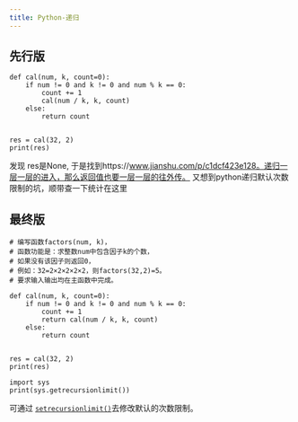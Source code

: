 ```yaml
---
title: Python-递归
---
```


## 先行版

```
def cal(num, k, count=0):
    if num != 0 and k != 0 and num % k == 0:
        count += 1
        cal(num / k, k, count)
    else:
        return count


res = cal(32, 2)
print(res)
```
发现 res是None, 于是找到https://www.jianshu.com/p/c1dcf423e128。递归一层一层的进入，那么返回值也要一层一层的往外传。
又想到python递归默认次数限制的坑，顺带查一下统计在这里
## 最终版

```
# 编写函数factors(num, k)，
# 函数功能是：求整数num中包含因子k的个数，
# 如果没有该因子则返回0，
# 例如：32=2×2×2×2×2，则factors(32,2)=5。
# 要求输入输出均在主函数中完成。

def cal(num, k, count=0):
    if num != 0 and k != 0 and num % k == 0:
        count += 1
        return cal(num / k, k, count)
    else:
        return count


res = cal(32, 2)
print(res)

import sys
print(sys.getrecursionlimit())
```

可通过
[`setrecursionlimit()`](https://docs.python.org/3.4/library/sys.html#sys.setrecursionlimit "sys.setrecursionlimit")去修改默认的次数限制。
